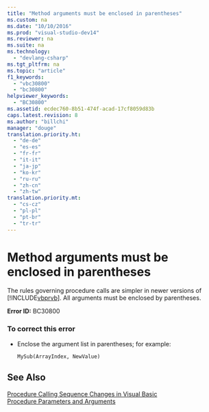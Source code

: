 ```yaml
---
title: "Method arguments must be enclosed in parentheses"
ms.custom: na
ms.date: "10/10/2016"
ms.prod: "visual-studio-dev14"
ms.reviewer: na
ms.suite: na
ms.technology: 
  - "devlang-csharp"
ms.tgt_pltfrm: na
ms.topic: "article"
f1_keywords: 
  - "vbc30800"
  - "bc30800"
helpviewer_keywords: 
  - "BC30800"
ms.assetid: ecdec760-8b51-474f-acad-17cf8059d83b
caps.latest.revision: 8
ms.author: "billchi"
manager: "douge"
translation.priority.ht: 
  - "de-de"
  - "es-es"
  - "fr-fr"
  - "it-it"
  - "ja-jp"
  - "ko-kr"
  - "ru-ru"
  - "zh-cn"
  - "zh-tw"
translation.priority.mt: 
  - "cs-cz"
  - "pl-pl"
  - "pt-br"
  - "tr-tr"
---
```

# Method arguments must be enclosed in parentheses
The rules governing procedure calls are simpler in newer versions of [!INCLUDE[vbprvb](../VS_debugger/includes/vbprvb_md.md)]. All arguments must be enclosed by parentheses.  
  
 **Error ID:** BC30800  
  
### To correct this error  
  
-   Enclose the argument list in parentheses; for example:  
  
    ```  
    MySub(ArrayIndex, NewValue)  
    ```  
  
## See Also  
 [Procedure Calling Sequence Changes in Visual Basic](assetId:///4ef1eea6-36cb-4b97-a31b-9ba65e46a9fd)   
 [Procedure Parameters and Arguments](../Topic/Procedure%20Parameters%20and%20Arguments%20\(Visual%20Basic\).md)